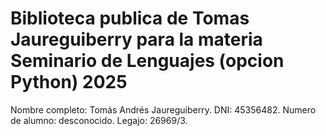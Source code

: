 # Biblioteca publica de Tomas Jaureguiberry para la materia Seminario de Lenguajes (opcion Python) 2025
Nombre completo: Tomás Andrés Jaureguiberry. 
DNI: 45356482.
Numero de alumno: desconocido.
Legajo: 26969/3.
